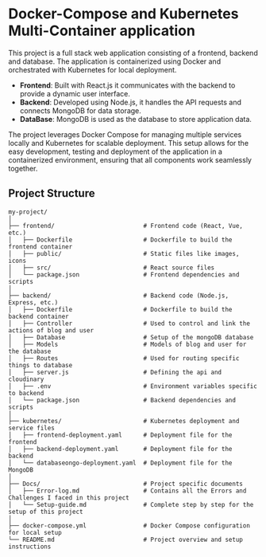 # Docker-Compose and Kubernetes Multi-Container application
This project is a full stack web application consisting of a frontend, backend and database. The application is containerized using Docker and orchestrated with Kubernetes for local deployment. 

- **Frontend**: Built with React.js it communicates with the backend to provide a dynamic user interface. 
- **Backend**: Developed using Node.js, it handles the API requests and connects MongoDB for data storage.
- **DataBase**: MongoDB is used as the database to store application data. 

The project leverages Docker Compose for managing multiple services locally and Kubernetes for scalable deployment. This setup allows for the easy development, testing and deployment of the application in a containerized environment, ensuring that all components work seamlessly together. 

## Project Structure
```
my-project/
│
├── frontend/                         # Frontend code (React, Vue, etc.)
│   ├── Dockerfile                    # Dockerfile to build the frontend container
│   ├── public/                       # Static files like images, icons
│   ├── src/                          # React source files
│   └── package.json                  # Frontend dependencies and scripts
│
├── backend/                          # Backend code (Node.js, Express, etc.)
│   ├── Dockerfile                    # Dockerfile to build the backend container
│   ├── Controller                    # Used to control and link the actions of blog and user 
│   ├── Database                      # Setup of the mongoDB database
│   ├── Models                        # Models of blog and user for the database
│   ├── Routes                        # Used for routing specific things to database
│   ├── server.js                     # Defining the api and cloudinary
│   ├── .env                          # Environment variables specific to backend
│   └── package.json                  # Backend dependencies and scripts
│
├── kubernetes/                       # Kubernetes deployment and service files
│   ├── frontend-deployment.yaml      # Deployment file for the frontend
│   ├── backend-deployment.yaml       # Deployment file for the backend
│   └── databaseongo-deployment.yaml  # Deployment file for the MongoDB
│
├── Docs/                             # Project specific documents  
│   ├── Error-log.md                  # Contains all the Errors and Challenges I faced in this project
│   └── Setup-guide.md                # Complete step by step for the setup of this project
│
├── docker-compose.yml                # Docker Compose configuration for local setup
└── README.md                         # Project overview and setup instructions
```
